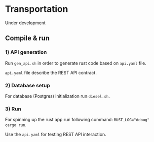# Transportation

Under development


## Compile & run

### 1) API generation
Run `gen_api.sh` in order to generate rust code based on `api.yaml` file. 

`api.yaml` file describe the REST API contract. 

### 2) Database setup

For database (Postgres) initialization run `diesel.sh`.

### 3) Run

For spinning up the rust app run following command: `RUST_LOG="debug" cargo run`.

Use the `api.yaml` for testing REST API interaction.